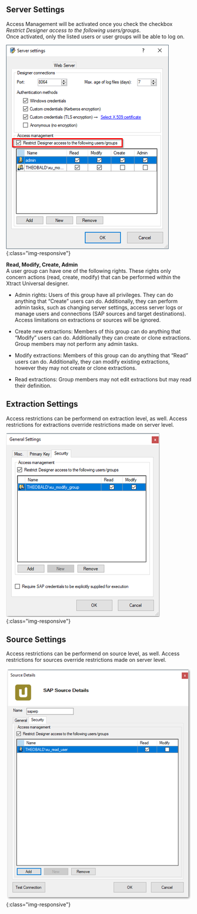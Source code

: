 ## Server Settings
Access Management will be activated once you check the checkbox *Restrict Designer access to the following users/groups*. <br>
Once activated, only the listed users or user groups will be able to log on.

![Server-Settings_](/img/content/Server-Settings_.png){:class="img-responsive"}

**Read, Modify, Create, Admin**<br>
A user group can have one of the following rights. These rights only concern actions (read, create, modify) that can be performed within the Xtract Universal designer. 

- Admin rights: Users of this group have all privileges. They can do anything that “Create”
users can do. Additionally, they can perform admin tasks, such as changing server settings, access server logs or manage users and connections (SAP sources and target destinations). Access limitations on extractions or sources will be ignored.

- Create new extractions: Members of this group can do anything that “Modify” users can do. Additionally they can create or clone extractions. Group members may not perform any admin tasks.

- Modify extractions: Members of this group can do anything that “Read” users can do.
Additionally, they can modify existing extractions, however they may not create or clone extractions.

- Read extractions: Group members may not edit extractions but may read their definition.



## Extraction Settings
Access restrictions can be performend on extraction level, as well. Access restrictions for extractions override restrictions made on server level.

![Server-Settings_](/img/content/XU_Extraction_Security.png){:class="img-responsive"}

## Source Settings
Access restrictions can be performend on source level, as well. Access restrictions for sources override restrictions made on server level.

![Server-Settings_](/img/content/XU_Extraction_Security2.png){:class="img-responsive"}


